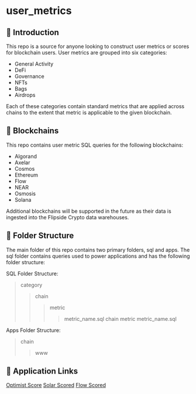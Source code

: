 # user_metrics

## :wave: Introduction 
This repo is a source for anyone looking to construct user metrics or scores for blockchain users. User metrics are grouped into six categories: 

- General Activity
- DeFi
- Governance
- NFTs
- Bags
- Airdrops 

Each of these categories contain standard metrics that are applied across chains to the extent that metric is applicable to the given blockchain. 

## :black_square_button: Blockchains
This repo contains user metric SQL queries for the following blockchains: 

- Algorand
- Axelar
- Cosmos
- Ethereum
- Flow
- NEAR
- Osmosis 
- Solana

Additional blockchains will be supported in the future as their data is ingested into the Flipside Crypto data warehouses. 

## :file_folder: Folder Structure

The main folder of this repo contains two primary folders, sql and apps. The sql folder contains queries used to power applications and has the following folder structure:

SQL Folder Structure:

> category
>> chain
>>> metric
>>>> metric_name.sql
>> chain
>>> metric
>>>> metric_name.sql

Apps Folder Structure: 

> chain
>> www 

## :tada: Application Links

[Optimist Score](https://science.flipsidecrypto.xyz/optimist/) 
[Solar Scored](https://science.flipsidecrypto.xyz/solarscored/)
[Flow Scored](https://science.flipsidecrypto.xyz/flowscored/)
